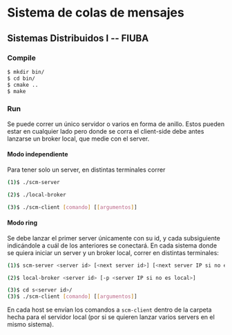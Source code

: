# Sistema de colas de mensajes

## Sistemas Distribuidos I -- FIUBA


### Compile

```bash
$ mkdir bin/
$ cd bin/
$ cmake ..
$ make
```

### Run

Se puede correr un único servidor o varios en forma de anillo.
Estos pueden estar en cualquier lado pero donde se corra el client-side debe antes lanzarse un broker local, que medie con el server.

#### Modo independiente
Para tener solo un server, en distintas terminales correr

```bash
(1)$ ./scm-server

(2)$ ./local-broker

(3)$ ./scm-client [comando] [[argumentos]]
```

#### Modo ring
Se debe lanzar el primer server únicamente con su id, y cada subsiguiente indicándole a cuál de los anteriores se conectará.
En cada sistema donde se quiera iniciar un server y un broker local, correr en distintas terminales:
```bash
(1)$ scm-server <server id> [<next server id>] [<next server IP si no es local>]

(2)$ local-broker <server id> [-p <server IP si no es local>]

(3)$ cd s<server id>/
(3)$ ./scm-client [comando] [[argumentos]]
```
En cada host se envían los comandos a ```scm-client``` dentro de la carpeta hecha para el servidor local (por si se quieren lanzar varios servers en el mismo sistema).

